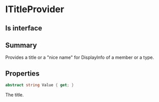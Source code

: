 # ITitleProvider

## Is interface

## Summary

Provides a title or a "nice name" for DisplayInfo of a member or a type.
## Properties

```c#
abstract string Value { get; } 
```
The title.

